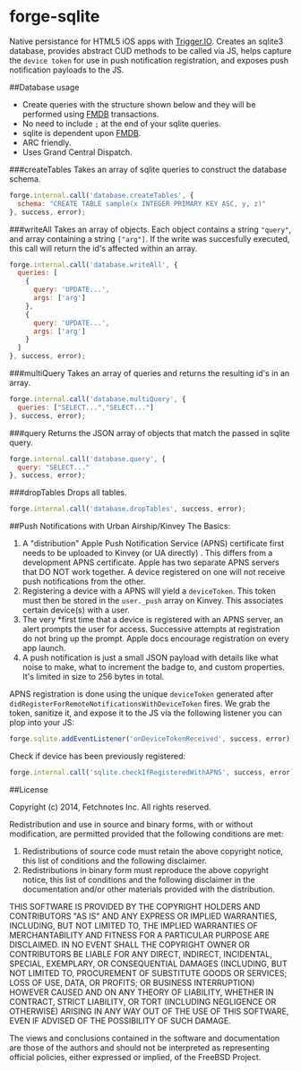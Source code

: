forge-sqlite
=============
Native persistance for HTML5 iOS apps with [Trigger.IO](https://trigger.io/docs/current/api/native_plugins/index.html). Creates an sqlite3 database, provides abstract CUD methods to be called via JS, helps capture the `device token` for use in push notification registration, and exposes push notification payloads to the JS.

##Database usage
* Create queries with the structure shown below and they will be performed using [FMDB](https://github.com/ccgus/fmdb) transactions.
* No need to include `;` at the end of your sqlite queries.
* sqlite is dependent upon [FMDB](https://github.com/ccgus/fmdb).
* ARC friendly.
* Uses Grand Central Dispatch.

###createTables
Takes an array of sqlite queries to construct the database schema.
```js
forge.internal.call('database.createTables', {
  schema: "CREATE TABLE sample(x INTEGER PRIMARY KEY ASC, y, z)"
}, success, error);
```

###writeAll
Takes an array of objects. Each object contains a string `"query"`, and array containing a string `["arg"]`. If the write was succesfully executed, this call will return the id's affected within an array.
```js
forge.internal.call('database.writeAll', {
  queries: [
    {
      query: 'UPDATE...',
      args: ['arg']
    },
    {
      query: 'UPDATE...',
      args: ['arg']
    }
  ]
}, success, error);
```

###multiQuery
Takes an array of queries and returns the resulting id's in an array.
```js
forge.internal.call('database.multiQuery', {
  queries: ["SELECT...","SELECT..."]
}, success, error);
```

###query
Returns the JSON array of objects that match the passed in sqlite query.
```js
forge.internal.call('database.query', {
  query: "SELECT..."
}, success, error);
```

###dropTables
Drops all tables.
```js
forge.internal.call('database.dropTables', success, error);
```

##Push Notifications with Urban Airship/Kinvey
The Basics:
1. A "distribution" Apple Push Notification Service (APNS) certificate first needs to be uploaded to Kinvey (or UA directly) . This differs from a development APNS certificate. Apple has two separate APNS servers that DO NOT work together. A device registered on one will not receive push notifications from the other. 
2. Registering a device with a APNS will yield a `deviceToken`. This token must then be stored in the `user._push` array on Kinvey. This associates certain device(s) with a user.
3. The very *first time that a device is registered with an APNS server, an alert prompts the user for access. Successive attempts at registration do not bring up the prompt. Apple docs encourage registration on every app launch.
4. A push notification is just a small JSON payload with details like what noise to make, what to increment the badge to, and custom properties. It's limited in size to 256 bytes in total.

APNS registration is done using the unique `deviceToken` generated after `didRegisterForRemoteNotificationsWithDeviceToken` fires. We grab the token, sanitize it, and expose it to the JS via the following listener you can plop into your JS:
```js
forge.sqlite.addEventListener('onDeviceTokenReceived', success, error);
```

Check if device has been previously registered:
```js
forge.internal.call('sqlite.checkIfRegisteredWithAPNS', success, error);
```

##License

Copyright (c) 2014, Fetchnotes Inc.
All rights reserved.

Redistribution and use in source and binary forms, with or without
modification, are permitted provided that the following conditions are met: 

1. Redistributions of source code must retain the above copyright notice, this
   list of conditions and the following disclaimer. 
2. Redistributions in binary form must reproduce the above copyright notice,
   this list of conditions and the following disclaimer in the documentation
   and/or other materials provided with the distribution. 

THIS SOFTWARE IS PROVIDED BY THE COPYRIGHT HOLDERS AND CONTRIBUTORS "AS IS" AND
ANY EXPRESS OR IMPLIED WARRANTIES, INCLUDING, BUT NOT LIMITED TO, THE IMPLIED
WARRANTIES OF MERCHANTABILITY AND FITNESS FOR A PARTICULAR PURPOSE ARE
DISCLAIMED. IN NO EVENT SHALL THE COPYRIGHT OWNER OR CONTRIBUTORS BE LIABLE FOR
ANY DIRECT, INDIRECT, INCIDENTAL, SPECIAL, EXEMPLARY, OR CONSEQUENTIAL DAMAGES
(INCLUDING, BUT NOT LIMITED TO, PROCUREMENT OF SUBSTITUTE GOODS OR SERVICES;
LOSS OF USE, DATA, OR PROFITS; OR BUSINESS INTERRUPTION) HOWEVER CAUSED AND
ON ANY THEORY OF LIABILITY, WHETHER IN CONTRACT, STRICT LIABILITY, OR TORT
(INCLUDING NEGLIGENCE OR OTHERWISE) ARISING IN ANY WAY OUT OF THE USE OF THIS
SOFTWARE, EVEN IF ADVISED OF THE POSSIBILITY OF SUCH DAMAGE.

The views and conclusions contained in the software and documentation are those
of the authors and should not be interpreted as representing official policies, 
either expressed or implied, of the FreeBSD Project.
